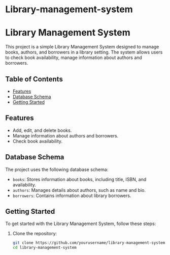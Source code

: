 # Library-management-system
# Library Management System

This project is a simple Library Management System designed to manage books, authors, and borrowers in a library setting. The system allows users to check book availability, manage information about authors and borrowers.

## Table of Contents

- [Features](#features)
- [Database Schema](#database-schema)
- [Getting Started](#getting-started)

## Features

- Add, edit, and delete books.
- Manage information about authors and borrowers.
- Check book availability.


## Database Schema

The project uses the following database schema:

- `books`: Stores information about books, including title, ISBN, and availability.
- `authors`: Manages details about authors, such as name and bio.
- `borrowers`: Contains information about library borrowers.


## Getting Started

To get started with the Library Management System, follow these steps:

1. Clone the repository:

   ```bash
   git clone https://github.com/yourusername/library-management-system.git
   cd library-management-system
